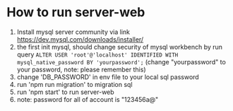 # How to run server-web
1. Install mysql server community via link https://dev.mysql.com/downloads/installer/
2. the first init mysql, should change security of mysql workbench by run query `ALTER USER 'root'@'localhost' IDENTIFIED WITH mysql_native_password BY 'yourpassword';` (change "yourpassword" to your password, note: please remember this)
3. change 'DB_PASSWORD' in env file to your local sql password
4. run 'npm run migration' to migration sql 
5. run 'npm start' to run server-web
6. note: password for all of account is "123456a@"
